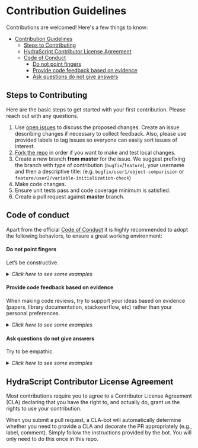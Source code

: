 # Contribution Guidelines

Contributions are welcomed! Here's a few things to know:

- [Contribution Guidelines](#contribution-guidelines)
  - [Steps to Contributing](#steps-to-contributing)
  - [HydraScript Contributor License Agreement](#hydrascript-contributor-license-agreement)
  - [Code of Conduct](#code-of-conduct)
      - [Do not point fingers](#do-not-point-fingers)
      - [Provide code feedback based on evidence](#provide-code-feedback-based-on-evidence)
      - [Ask questions do not give answers](#ask-questions-do-not-give-answers)

## Steps to Contributing

Here are the basic steps to get started with your first contribution. Please reach out with any questions.
1. Use [open issues](https://github.com/stepami/extended-js-subset/issues) to discuss the proposed changes. Create an issue describing changes if necessary to collect feedback. Also, please use provided labels to tag issues so everyone can easily sort issues of interest.
1. [Fork the repo](https://help.github.com/articles/fork-a-repo/) in order if you want to make and test local changes.
1. Create a new branch **from master** for the issue. We suggest prefixing the branch with type of contribution (`bugfix`/`feature`), your username and then a descriptive title: (e.g. `bugfix/user1/object-comparision` or `feature/user2/variable-initialization-check`)
1. Make code changes.
1. Ensure unit tests pass and code coverage minimum is satisfied.
1. Create a pull request against **master** branch.

## Code of conduct

Apart from the official [Code of Conduct](CODE_OF_CONDUCT.md) it is highly recommended to adopt the following behaviors, to ensure a great working environment:

#### Do not point fingers
Let’s be constructive.

<details>
<summary><em>Click here to see some examples</em></summary>

"This method is missing xmldoc" instead of "YOU forgot to put xmldoc".

</details>

#### Provide code feedback based on evidence 

When making code reviews, try to support your ideas based on evidence (papers, library documentation, stackoverflow, etc) rather than your personal preferences. 

<details>
<summary><em>Click here to see some examples</em></summary>

"When reviewing this code, I saw that the constructor of `MyClass` is fulfilled with many untrivial operations. However, [Microsoft's official guideline on constructor design](https://learn.microsoft.com/en-us/dotnet/standard/design-guidelines/constructor) says that we should do minimal work in the constructor. We should follow the standard in the industry."

</details>

#### Ask questions do not give answers
Try to be empathic. 

<details>
<summary><em>Click here to see some examples</em></summary>

* Would it make more sense if ...?
* Have you considered this ... ?

</details>

## HydraScript Contributor License Agreement

Most contributions require you to agree to a Contributor License Agreement (CLA) declaring that you have the right to, and actually do, grant us the rights to use your contribution.

When you submit a pull request, a CLA-bot will automatically determine whether you need to provide a CLA and decorate the PR appropriately (e.g., label, comment). Simply follow the instructions provided by the bot. You will only need to do this once in this repo.
